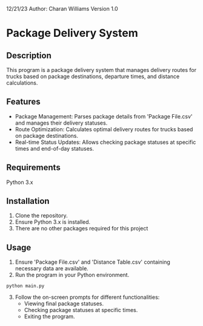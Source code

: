 12/21/23 Author: Charan Williams Version 1.0
# Package Delivery System
## Description

This program is a package delivery system that manages delivery routes for trucks based on package destinations, departure times, and distance calculations.
## Features

- Package Management: Parses package details from 'Package File.csv' and manages their delivery statuses.
- Route Optimization: Calculates optimal delivery routes for trucks based on package destinations.
- Real-time Status Updates: Allows checking package statuses at specific times and end-of-day statuses.

## Requirements

Python 3.x

## Installation

1. Clone the repository.
2. Ensure Python 3.x is installed.
3. There are no other packages required for this project

## Usage

1. Ensure 'Package File.csv' and 'Distance Table.csv' containing necessary data are available.
2. Run the program in your Python environment.

```
python main.py
```

3. Follow the on-screen prompts for different functionalities:
    - Viewing final package statuses.
    - Checking package statuses at specific times.
    - Exiting the program.
